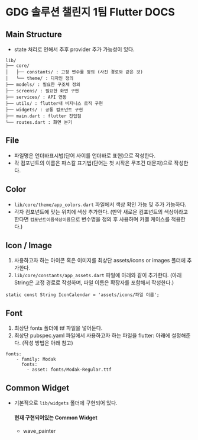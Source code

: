 # GDG 솔루션 챌린지 1팀 Flutter DOCS

## Main Structure
- state 처리로 인해서 추후 provider 추가 가능성이 있다.
```
lib/
├── core/
│   ├── constants/ : 고정 변수를 정의 (사진 경로와 같은 것)
│   └── theme/ : 디자인 정의 
├── models/ : 필요한 구조체 정의
├── screens/ : 필요한 화면 구현
├── services/ : API 연동
├── utils/ : flutter내 비지니스 로직 구현
├── widgets/ : 공통 컴포넌트 구현
├── main.dart : flutter 진입점
└── routes.dart : 화면 분기
```

## File
- 파일명은 언더바표시법(단어 사이를 언더바로 표현)으로 작성한다.
- 각 컴포넌트의 이름은 파스칼 표기법(단어는 첫 시작은 무조건 대문자)으로 작성한다.

## Color
- `lib/core/theme/app_colors.dart` 파일에서 색상 확인 가능 및 추가 가능하다.
- 각자 컴포넌트에 맞는 위치에 색상 추가한다. (만약 새로운 컴포넌트의 색상이라고 한다면 `컴포넌트이름색상이름`으로 변수명을 정의 후 사용하며 카멜 케이스를 적용한다.)

## Icon / Image
1. 사용하고자 하는 아이콘 혹은 이미지를 최상단 assets/icons or images 폴더에 추가한다.
2. `lib/core/constants/app_assets.dart` 파일에 아래와 같이 추가한다. (아래 String은 고정 경로로 작성하며, 파일 이름은 확장자를 포함해서 작성한다.)
```
static const String IconCalendar = 'assets/icons/파일 이름';
```

## Font
1. 최상단 fonts 폴더에 ttf 파일을 넣어둔다.
2. 최상단 pubspec.yaml 파일에서 사용하고자 하는 파일을 flutter: 아래에 설정해준다. (작성 방법은 아래 참고)
```
fonts:
    - family: Modak
      fonts:
        - asset: fonts/Modak-Regular.ttf
```

## Common Widget
- 기본적으로 `lib/widgets` 폴더에 구현되어 있다.

    #### 현재 구현되어있는 Common Widget
    - wave_painter